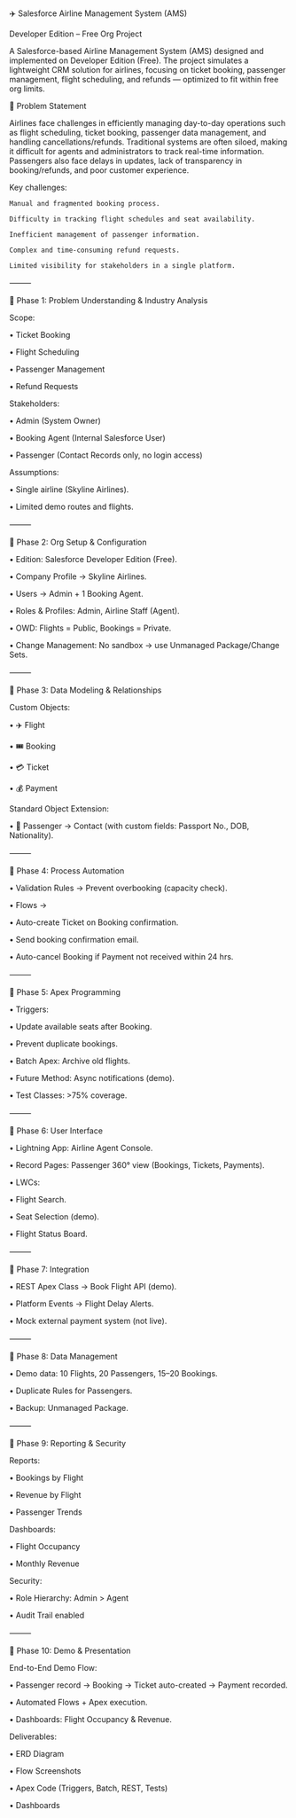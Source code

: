 ✈️ Salesforce Airline Management System (AMS)


Developer Edition – Free Org Project


A Salesforce-based Airline Management System (AMS) designed and implemented on Developer Edition (Free). The project simulates a lightweight CRM solution for airlines, focusing on ticket booking, passenger management, flight scheduling, and refunds — optimized to fit within free org limits.

🛑 Problem Statement


Airlines face challenges in efficiently managing day-to-day operations such as flight scheduling, ticket booking, passenger data management, and handling cancellations/refunds. Traditional systems are often siloed, making it difficult for agents and administrators to track real-time information. Passengers also face delays in updates, lack of transparency in booking/refunds, and poor customer experience.


Key challenges:

    Manual and fragmented booking process.

    Difficulty in tracking flight schedules and seat availability.

    Inefficient management of passenger information.

    Complex and time-consuming refund requests.

    Limited visibility for stakeholders in a single platform.


⸻


📌 Phase 1: Problem Understanding & Industry Analysis


Scope:

• Ticket Booking

• Flight Scheduling

• Passenger Management

• Refund Requests


Stakeholders:

• Admin (System Owner)

• Booking Agent (Internal Salesforce User)

• Passenger (Contact Records only, no login access)


Assumptions:

• Single airline (Skyline Airlines).

• Limited demo routes and flights.


⸻


📌 Phase 2: Org Setup & Configuration

• Edition: Salesforce Developer Edition (Free).

• Company Profile → Skyline Airlines.

• Users → Admin + 1 Booking Agent.

• Roles & Profiles: Admin, Airline Staff (Agent).

• OWD: Flights = Public, Bookings = Private.

• Change Management: No sandbox → use Unmanaged Package/Change Sets.


⸻


📌 Phase 3: Data Modeling & Relationships


Custom Objects:

• ✈️ Flight

• 🎟️ Booking

• 💳 Ticket

• 💰 Payment


Standard Object Extension:

• 👤 Passenger → Contact (with custom fields: Passport No., DOB, Nationality).


⸻


📌 Phase 4: Process Automation

• Validation Rules → Prevent overbooking (capacity check).

• Flows →

• Auto-create Ticket on Booking confirmation.

• Send booking confirmation email.

• Auto-cancel Booking if Payment not received within 24 hrs.


⸻


📌 Phase 5: Apex Programming

• Triggers:

• Update available seats after Booking.

• Prevent duplicate bookings.

• Batch Apex: Archive old flights.

• Future Method: Async notifications (demo).

• Test Classes: >75% coverage.


⸻


📌 Phase 6: User Interface

• Lightning App: Airline Agent Console.

• Record Pages: Passenger 360° view (Bookings, Tickets, Payments).

• LWCs:

• Flight Search.

• Seat Selection (demo).

• Flight Status Board.


⸻


📌 Phase 7: Integration

• REST Apex Class → Book Flight API (demo).

• Platform Events → Flight Delay Alerts.

• Mock external payment system (not live).


⸻


📌 Phase 8: Data Management

• Demo data: 10 Flights, 20 Passengers, 15–20 Bookings.

• Duplicate Rules for Passengers.

• Backup: Unmanaged Package.


⸻


📌 Phase 9: Reporting & Security


Reports:

• Bookings by Flight

• Revenue by Flight

• Passenger Trends


Dashboards:

• Flight Occupancy

• Monthly Revenue


Security:

• Role Hierarchy: Admin > Agent

• Audit Trail enabled


⸻


📌 Phase 10: Demo & Presentation


End-to-End Demo Flow:

• Passenger record → Booking → Ticket auto-created → Payment recorded.

• Automated Flows + Apex execution.

• Dashboards: Flight Occupancy & Revenue.


Deliverables:

• ERD Diagram

• Flow Screenshots

• Apex Code (Triggers, Batch, REST, Tests)

• Dashboards
